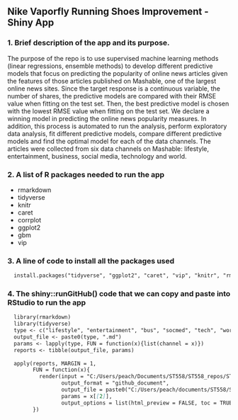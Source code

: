 ## Nike Vaporfly Running Shoes Improvement - Shiny App

### 1. Brief description of the app and its purpose.
  
The purpose of the repo is to use supervised machine learning methods (linear regressions, ensemble methods) to develop different predictive models that focus on predicting the popularity of online news articles given the features of those articles published on Mashable, one of the largest online news sites. Since the target response is a continuous variable, the number of shares, the predictive models are compared with their RMSE value when fitting on the test set. Then, the best predictive model is chosen with the lowest RMSE value when fitting on the test set. We declare a winning model in predicting the online news popularity measures. In addition, this process is automated to run the analysis, perform exploratory data analysis, fit different predictive models, compare different predictive models and find the optimal model for each of the data channels. The articles were collected from six data channels on Mashable: lifestyle, entertainment, business, social media, technology and world.  
  
### 2. A list of R packages needed to run the app

   * rmarkdown
   * tidyverse
   * knitr
   * caret
   * corrplot
   * ggplot2
   * gbm
   * vip

### 3. A line of code to install all the packages used

```markdown
  install.packages("tidyverse", "ggplot2", "caret", "vip", "knitr", "rmarkdown")
```

### 4. The shiny::runGitHub() code that we can copy and paste into RStudio to run the app

```markdown  
  library(rmarkdown)  
  library(tidyverse)  
  type <- c("lifestyle", "entertainment", "bus", "socmed", "tech", "world")  
  output_file <- paste0(type, ".md")  
  params <- lapply(type, FUN = function(x){list(channel = x)})  
  reports <- tibble(output_file, params)  
  
  apply(reports, MARGIN = 1,  
        FUN = function(x){  
          render(input = "C:/Users/peach/Documents/ST558/ST558_repos/ST558-Project-2/_Rmd/ST558_project2_auto.Rmd",  
                 output_format = "github_document",  
                 output_file = paste0("C:/Users/peach/documents/ST558/ST558_repos/ST558-Project-2/", x[[1]]),  
                 params = x[[2]],  
                 output_options = list(html_preview = FALSE, toc = TRUE, toc_depth = 3, df_print = "tibble"))  
        })  
```  
